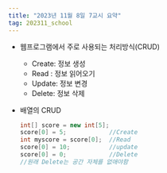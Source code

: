 ```yaml
---
title: "2023년 11월 8일 7교시 요약"
tag: 202311_school
---
```


- 웹프로그램에서 주로 사용되는 처리방식(CRUD)
  - Create: 정보 생성
  - Read  : 정보 읽어오기
  - Update: 정보 변경
  - Delete: 정보 삭제

- 배열의 CRUD
    ```java
    int[] score = new int[5];
    score[0] = 5;            //Create
    int myscore = score[0];  //Read
    score[0] = 10;           //update
    score[0] = 0;            //Delete
    //원래 Delete는 공간 자체를 없애야함
    ```
<br>